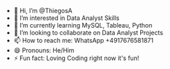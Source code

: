- 👋 Hi, I’m @ThiegosA
- 👀 I’m interested in Data Analyst Skills
- 🌱 I’m currently learning MySQL, Tableau, Python
- 💞️ I’m looking to collaborate on Data Analyst Projects
- 📫 How to reach me: WhatsApp +4917676581871
- 😄 Pronouns: He/Him
- ⚡ Fun fact: Loving Coding right now it's fun!

<!---
ThiegosA/ThiegosA is a ✨ special ✨ repository because its `README.md` (this file) appears on your GitHub profile.
You can click the Preview link to take a look at your changes.
--->
